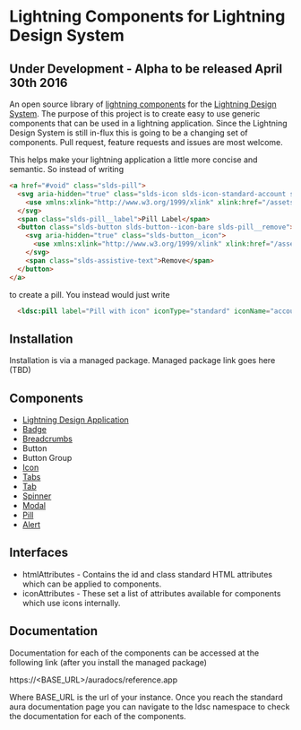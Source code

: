 # Lightning Components for Lightning Design System

## Under Development - Alpha to be released April 30th 2016

An open source library of [lightning components](https://developer.salesforce.com/docs/atlas.en-us.lightning.meta/lightning/) for the [Lightning Design System](http://www.lightningdesignsystem.com/). The purpose of this project is to create easy to use generic components that can be used in a lightning application. Since the Lightning Design System is still in-flux this is going to be a changing set of components. Pull request, feature requests and issues are most welcome.

This helps make your lightning application a little more concise and semantic. So instead of writing

```html
<a href="#void" class="slds-pill">
  <svg aria-hidden="true" class="slds-icon slds-icon-standard-account slds-pill__icon">
    <use xmlns:xlink="http://www.w3.org/1999/xlink" xlink:href="/assets/icons/standard-sprite/svg/symbols.svg#account"></use>
  </svg>
  <span class="slds-pill__label">Pill Label</span>
  <button class="slds-button slds-button--icon-bare slds-pill__remove">
    <svg aria-hidden="true" class="slds-button__icon">
      <use xmlns:xlink="http://www.w3.org/1999/xlink" xlink:href="/assets/icons/utility-sprite/svg/symbols.svg#close"></use>
    </svg>
    <span class="slds-assistive-text">Remove</span>
  </button>
</a>
```

to create a pill. You instead would just write

```html
  <ldsc:pill label="Pill with icon" iconType="standard" iconName="account" onRemove="{! c.removePill }" />
```

## Installation

Installation is via a managed package.
Managed package link goes here (TBD)

## Components

- [Lightning Design Application](documentation/lightningDesignApplication.md)
- [Badge](documentation/badge.md)
- [Breadcrumbs](documentation/breadcrumbs.md)
- Button
- Button Group
- [Icon](documentation/icon.md)
- [Tabs](documentation/tabs.md)
- [Tab](documentation/tab.md)
- [Spinner](documentation/spinner.md)
- [Modal](documentation/modal.md)
- [Pill](documentation/pill.md)
- [Alert](documentation/alert.md)

## Interfaces

- htmlAttributes - Contains the id and class standard HTML attributes which can be applied to components.
- iconAttributes - These set a list of attributes available for components which use icons internally.

## Documentation

Documentation for each of the components can be accessed at the following link (after you install the managed package)

https://<BASE_URL>/auradocs/reference.app

Where BASE_URL is the url of your instance. Once you reach the standard aura documentation page you can navigate to the ldsc namespace to check the documentation for each of the components.
